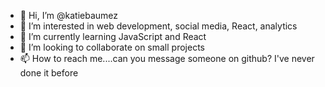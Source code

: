 - 👋 Hi, I’m @katiebaumez
- 👀 I’m interested in web development, social media, React, analytics
- 🌱 I’m currently learning JavaScript and React
- 💞️ I’m looking to collaborate on small projects
- 📫 How to reach me....can you message someone on github?  I've never done it before

<!---
katiebaumez/katiebaumez is a ✨ special ✨ repository because its `README.md` (this file) appears on your GitHub profile.
You can click the Preview link to take a look at your changes.
--->
